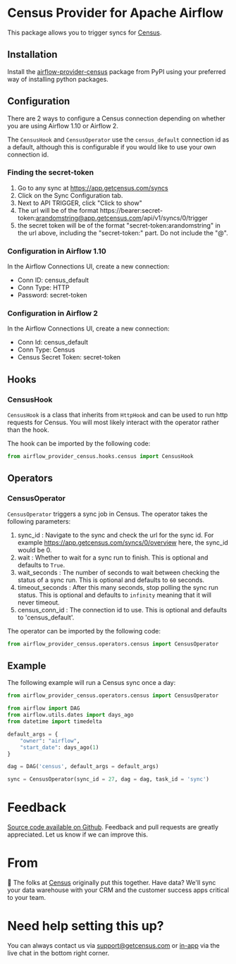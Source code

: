 # Census Provider for Apache Airflow

This package allows you to trigger syncs for [Census](https://www.getcensus.com/).

## Installation

Install the [airflow-provider-census](https://pypi.org/project/airflow-provider-census/) package from PyPI using your preferred way of installing python packages.

## Configuration

There are 2 ways to configure a Census connection depending on whether you are using Airflow 1.10 or Airflow 2.

The `CensusHook` and `CensusOperator` use the `census_default` connection id as a default, although this is configurable if you would like to use your own connection id.

### Finding the secret-token

1. Go to any sync at https://app.getcensus.com/syncs
2. Click on the Sync Configuration tab.
3. Next to API TRIGGER, click "Click to show"
4. The url will be of the format https://bearer:secret-token:arandomstring@app.getcensus.com/api/v1/syncs/0/trigger
5. the secret token will be of the format "secret-token:arandomstring" in the url above, including the "secret-token:" part. Do not include the "@".

### Configuration in Airflow 1.10

In the Airflow Connections UI, create a new connection:

* Conn ID: census_default
* Conn Type: HTTP
* Password: secret-token

### Configuration in Airflow 2

In the Airflow Connections UI, create a new connection:

* Conn Id: census_default
* Conn Type: Census
* Census Secret Token: secret-token

## Hooks

### CensusHook

`CensusHook` is a class that inherits from `HttpHook` and can be used to run http requests for Census.
You will most likely interact with the operator rather than the hook.

The hook can be imported by the following code:

```python
from airflow_provider_census.hooks.census import CensusHook
```

## Operators

### CensusOperator

`CensusOperator` triggers a sync job in Census. The operator takes the following parameters:

1. sync_id : Navigate to the sync and check the url for the sync id. For example https://app.getcensus.com/syncs/0/overview here, the sync_id would be 0.
2. wait : Whether to wait for a sync run to finish. This is optional and defaults to `True`.
3. wait_seconds : The number of seconds to wait between checking the status of a sync run. This is optional and defaults to `60` seconds.
4. timeout_seconds : After this many seconds, stop polling the sync run status. This is optional and defaults to `infinity` meaning that it will never timeout.
5. census_conn_id : The connection id to use. This is optional and defaults to 'census_default'.

The operator can be imported by the following code:

```python
from airflow_provider_census.operators.census import CensusOperator
```

## Example

The following example will run a Census sync once a day:

```python
from airflow_provider_census.operators.census import CensusOperator

from airflow import DAG
from airflow.utils.dates import days_ago
from datetime import timedelta

default_args = {
    "owner": "airflow",
    "start_date": days_ago(1)
}

dag = DAG('census', default_args = default_args)

sync = CensusOperator(sync_id = 27, dag = dag, task_id = 'sync')
```

# Feedback

[Source code available on Github](https://github.com/sutrolabs/airflow-provider-census). Feedback and pull requests are greatly appreciated. Let us know if we can improve this.


# From

:wave: The folks at [Census](http://getcensus.com) originally put this together. Have data? We'll sync your data warehouse with your CRM and the customer success apps critical to your team.

# Need help setting this up?

You can always contact us via support@getcensus.com or [in-app](https://app.getcensus.com/) via the live chat in the bottom right corner.
